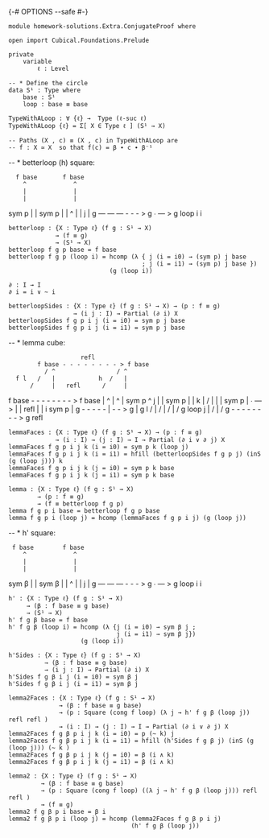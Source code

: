 {-# OPTIONS --safe #-}
```
module homework-solutions.Extra.ConjugateProof where

open import Cubical.Foundations.Prelude

private
    variable
        ℓ : Level

-- * Define the circle
data S¹ : Type where
    base : S¹
    loop : base ≡ base

TypeWithALoop : ∀ {ℓ} →  Type (ℓ-suc ℓ)
TypeWithALoop {ℓ} = Σ[ X ∈ Type ℓ ] (S¹ → X) 

-- Paths (X , c) ≡ (X , c) in TypeWithALoop are
-- f : X ≃ X  so that f(c) = β ∙ c ∙ β⁻¹
```

-- * betterloop (h) square:

      f base       f base
        ^             ^
        |             |
        |             |
 sym p  |             | sym p
        |             |               ^
        |             |             j |
        g — — — - - - > g             ∙ — >
            g loop i                    i

```
betterloop : {X : Type ℓ} (f g : S¹ → X) 
             → (f ≡ g) 
             → (S¹ → X)
betterloop f g p base = f base
betterloop f g p (loop i) = hcomp (λ { j (i = i0) → (sym p) j base 
                                     ; j (i = i1) → (sym p) j base }) 
                            (g (loop i))

∂ : I → I
∂ i = i ∨ ~ i

betterloopSides : {X : Type ℓ} (f g : S¹ → X) → (p : f ≡ g) 
                  → (i j : I) → Partial (∂ i) X
betterloopSides f g p i j (i = i0) = sym p j base
betterloopSides f g p i j (i = i1) = sym p j base
```

-- * lemma cube:

                        refl
            f base - - - - - - - - > f base
              / ^                 / ^
      f l   /   |            h  /   |
          /     |   refl      /     |
   f base - - - - - - - - > f base  |
        ^       |           ^       | sym p              ^   j
        |       | sym p     |       |                  k | /
        |       |           | sym p |                    ∙ — >
        |       |    refl   |       |                      i
  sym p |       g - - - - - | - - > g
        | g l /             |     /
        |   /               |   /  g loop j
        | /                 | /
        g - - - - - - - - > g
                refl

```
lemmaFaces : {X : Type ℓ} (f g : S¹ → X) → (p : f ≡ g) 
             → (i : I) → (j : I) → I → Partial (∂ i ∨ ∂ j) X
lemmaFaces f g p i j k (i = i0) = sym p k (loop j)
lemmaFaces f g p i j k (i = i1) = hfill (betterloopSides f g p j) (inS (g (loop j))) k
lemmaFaces f g p i j k (j = i0) = sym p k base
lemmaFaces f g p i j k (j = i1) = sym p k base

lemma : {X : Type ℓ} (f g : S¹ → X) 
        → (p : f ≡ g)
        → (f ≡ betterloop f g p)
lemma f g p i base = betterloop f g p base
lemma f g p i (loop j) = hcomp (lemmaFaces f g p i j) (g (loop j))
```

-- * h' square:

     f base        f base
        ^             ^
        |             |
        |             |
 sym β  |             | sym β
        |             |               ^
        |             |             j |
        g — — — - - - > g             ∙ — >
            g loop i                    i

```
h' : {X : Type ℓ} (f g : S¹ → X) 
     → (β : f base ≡ g base)
     → (S¹ → X)
h' f g β base = f base
h' f g β (loop i) = hcomp (λ {j (i = i0) → sym β j ; 
                              j (i = i1) → sym β j}) 
                    (g (loop i))

h'Sides : {X : Type ℓ} (f g : S¹ → X) 
          → (β : f base ≡ g base)
          → (i j : I) → Partial (∂ i) X
h'Sides f g β i j (i = i0) = sym β j
h'Sides f g β i j (i = i1) = sym β j

lemma2Faces : {X : Type ℓ} (f g : S¹ → X) 
              → (β : f base ≡ g base)
              → (p : Square (cong f loop) (λ j → h' f g β (loop j)) refl refl )
              → (i : I) → (j : I) → I → Partial (∂ i ∨ ∂ j) X
lemma2Faces f g β p i j k (i = i0) = p (~ k) j
lemma2Faces f g β p i j k (i = i1) = hfill (h'Sides f g β j) (inS (g (loop j))) (~ k )
lemma2Faces f g β p i j k (j = i0) = β (i ∧ k) 
lemma2Faces f g β p i j k (j = i1) = β (i ∧ k) 

lemma2 : {X : Type ℓ} (f g : S¹ → X) 
         → (β : f base ≡ g base)
         → (p : Square (cong f loop) ((λ j → h' f g β (loop j))) refl refl )
         → (f ≡ g)
lemma2 f g β p i base = β i
lemma2 f g β p i (loop j) = hcomp (lemma2Faces f g β p i j) 
                                  (h' f g β (loop j))
``` 